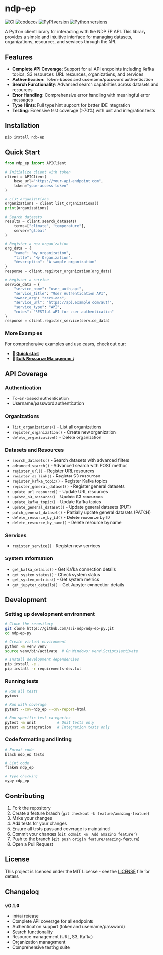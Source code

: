 # ndp-ep

[![CI](https://github.com/sci-ndp/ndp-ep-py/workflows/CI/badge.svg)](https://github.com/sci-ndp/ndp-ep-py/actions)
[![codecov](https://codecov.io/gh/sci-ndp/ndp-ep-py/branch/main/graph/badge.svg)](https://codecov.io/gh/sci-ndp/ndp-ep-py)
[![PyPI version](https://badge.fury.io/py/ndp-ep.svg)](https://badge.fury.io/py/ndp-ep)
[![Python versions](https://img.shields.io/pypi/pyversions/ndp-ep.svg)](https://pypi.org/project/ndp-ep/)

A Python client library for interacting with the NDP EP API. This library provides a simple and intuitive interface for managing datasets, organizations, resources, and services through the API.

## Features

- **Complete API Coverage**: Support for all API endpoints including Kafka topics, S3 resources, URL resources, organizations, and services
- **Authentication**: Token-based and username/password authentication
- **Search Functionality**: Advanced search capabilities across datasets and resources
- **Error Handling**: Comprehensive error handling with meaningful error messages
- **Type Hints**: Full type hint support for better IDE integration
- **Testing**: Extensive test coverage (>70%) with unit and integration tests

## Installation

```bash
pip install ndp-ep
```

## Quick Start

```python
from ndp_ep import APIClient

# Initialize client with token
client = APIClient(
    base_url="https://your-api-endpoint.com",
    token="your-access-token"
)

# List organizations
organizations = client.list_organizations()
print(organizations)

# Search datasets
results = client.search_datasets(
    terms=["climate", "temperature"],
    server="global"
)

# Register a new organization
org_data = {
    "name": "my_organization",
    "title": "My Organization",
    "description": "A sample organization"
}
response = client.register_organization(org_data)

# Register a service
service_data = {
    "service_name": "user_auth_api",
    "service_title": "User Authentication API",
    "owner_org": "services",
    "service_url": "https://api.example.com/auth",
    "service_type": "API",
    "notes": "RESTful API for user authentication"
}
response = client.register_service(service_data)
```

### More Examples

For comprehensive examples and use cases, check out our:
- **📓 [Quick start](docs/source/tutorials/getting_started.ipynb)** 
- **📓 [Bulk Resource Management](docs/source/tutorials/bulk_resource_management.ipynb)** 

## API Coverage

### Authentication
- Token-based authentication
- Username/password authentication

### Organizations
- `list_organizations()` - List all organizations
- `register_organization()` - Create new organization
- `delete_organization()` - Delete organization

### Datasets and Resources
- `search_datasets()` - Search datasets with advanced filters
- `advanced_search()` - Advanced search with POST method
- `register_url()` - Register URL resources
- `register_s3_link()` - Register S3 resources
- `register_kafka_topic()` - Register Kafka topics
- `register_general_dataset()` - Register general datasets
- `update_url_resource()` - Update URL resources
- `update_s3_resource()` - Update S3 resources
- `update_kafka_topic()` - Update Kafka topics
- `update_general_dataset()` - Update general datasets (PUT)
- `patch_general_dataset()` - Partially update general datasets (PATCH)
- `delete_resource_by_id()` - Delete resource by ID
- `delete_resource_by_name()` - Delete resource by name

### Services
- `register_service()` - Register new services

### System Information
- `get_kafka_details()` - Get Kafka connection details
- `get_system_status()` - Check system status
- `get_system_metrics()` - Get system metrics
- `get_jupyter_details()` - Get Jupyter connection details

## Development

### Setting up development environment

```bash
# Clone the repository
git clone https://github.com/sci-ndp/ndp-ep-py.git
cd ndp-ep-py

# Create virtual environment
python -m venv venv
source venv/bin/activate  # On Windows: venv\Scripts\activate

# Install development dependencies
pip install -e .
pip install -r requirements-dev.txt
```

### Running tests

```bash
# Run all tests
pytest

# Run with coverage
pytest --cov=ndp_ep --cov-report=html

# Run specific test categories
pytest -m unit          # Unit tests only
pytest -m integration   # Integration tests only
```

### Code formatting and linting

```bash
# Format code
black ndp_ep tests

# Lint code
flake8 ndp_ep

# Type checking
mypy ndp_ep
```

## Contributing

1. Fork the repository
2. Create a feature branch (`git checkout -b feature/amazing-feature`)
3. Make your changes
4. Add tests for your changes
5. Ensure all tests pass and coverage is maintained
6. Commit your changes (`git commit -m 'Add amazing feature'`)
7. Push to the branch (`git push origin feature/amazing-feature`)
8. Open a Pull Request

## License

This project is licensed under the MIT License - see the [LICENSE](LICENSE) file for details.

## Changelog

### v0.1.0
- Initial release
- Complete API coverage for all endpoints
- Authentication support (token and username/password)
- Search functionality
- Resource management (URL, S3, Kafka)
- Organization management
- Comprehensive testing suite